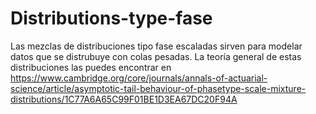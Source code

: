 # Distributions-type-fase

Las mezclas de distribuciones tipo fase escaladas sirven para modelar datos que se distrubuye con colas pesadas.
La teoría general de estas distribuciones las puedes encontrar en https://www.cambridge.org/core/journals/annals-of-actuarial-science/article/asymptotic-tail-behaviour-of-phasetype-scale-mixture-distributions/1C77A6A65C99F01BE1D3EA67DC20F94A
